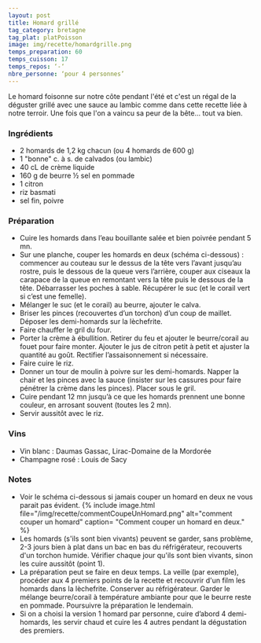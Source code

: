 ```yaml
---
layout: post
title: Homard grillé
tag_category: bretagne
tag_plat: platPoisson
image: img/recette/homardgrille.png
temps_preparation: 60
temps_cuisson: 17
temps_repos: ‘-‘
nbre_personne: ‘pour 4 personnes’
---
```

Le homard foisonne sur notre côte pendant l'été et c'est un régal de la déguster grillé avec une sauce au lambic comme dans cette recette liée à notre terroir. Une fois que l'on a vaincu sa peur de la bête... tout va bien.

### Ingrédients
* 2 homards de 1,2 kg chacun (ou 4 homards de 600 g)
* 1 "bonne" c. à s. de calvados (ou lambic)
* 40 cL de crème liquide
* 160 g de beurre ½ sel en pommade
* 1 citron
* riz basmati
* sel fin, poivre

### Préparation
* Cuire les homards dans l’eau bouillante salée et bien poivrée pendant 5 mn.
* Sur une planche, couper les homards en deux (schéma ci-dessous) : commencer au couteau sur le dessus de la tête vers l’avant jusqu’au rostre, puis le dessous de la queue vers l’arrière, couper aux ciseaux la carapace de la queue en remontant vers la tête puis le dessous de la tête. Débarrasser les poches à sable. Récupérer le suc (et le corail vert si c’est une femelle).
* Mélanger le suc (et le corail) au beurre, ajouter le calva.
* Briser les pinces (recouvertes d’un torchon) d’un coup de maillet. Déposer les demi-homards sur la lèchefrite.
* Faire chauffer le gril du four.
* Porter la crème à ébullition. Retirer du feu et ajouter le beurre/corail au fouet pour faire monter. Ajouter le jus de citron petit à petit et ajuster la quantité au goût. Rectifier l’assaisonnement si nécessaire.
* Faire cuire le riz.
* Donner un tour de moulin à poivre sur les demi-homards. Napper la chair et les pinces avec la sauce (insister sur les cassures pour faire pénétrer la crème dans les pinces). Placer sous le gril.
* Cuire pendant 12 mn jusqu’à ce que les homards prennent une bonne couleur, en arrosant souvent (toutes les 2 mn).
* Servir aussitôt avec le riz.

### Vins
* Vin blanc : Daumas Gassac, Lirac-Domaine de la Mordorée
* Champagne rosé : Louis de Sacy

### Notes
* Voir le schéma ci-dessous si jamais couper un homard en deux ne vous parait pas évident. {% include image.html file="/img/recette/commentCoupeUnHomard.png" alt="comment couper un homard" caption= "Comment couper un homard en deux." %}
* Les homards (s'ils sont bien vivants) peuvent se garder, sans problème, 2-3 jours bien à plat dans un bac en bas du réfrigérateur, recouverts d'un torchon humide. Vérifier chaque jour qu'ils sont bien vivants, sinon les cuire aussitôt (point 1).
* La préparation peut se faire en deux temps. La veille (par exemple), procéder aux 4 premiers points de la recette et recouvrir d'un film les homards dans la lèchefrite. Conserver au réfrigérateur. Garder le mélange beurre/corail à température ambiante pour que le beurre reste en pommade. Poursuivre la préparation le lendemain.   
* Si on a choisi la version 1 homard par personne, cuire d’abord 4 demi-homards, les servir chaud et cuire les 4 autres pendant la dégustation des premiers.
